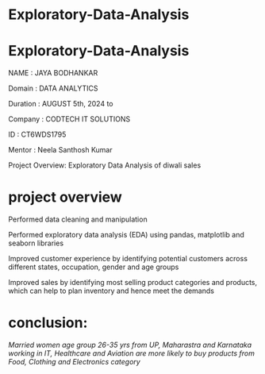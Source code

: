 # Exploratory-Data-Analysis
# Exploratory-Data-Analysis
NAME : JAYA BODHANKAR

Domain : DATA ANALYTICS

Duration : AUGUST 5th, 2024 to  

Company : CODTECH IT SOLUTIONS

ID : CT6WDS1795

Mentor : Neela Santhosh Kumar

Project Overview: Exploratory Data Analysis of diwali sales


# project overview
Performed data cleaning and manipulation

Performed exploratory data analysis (EDA) using pandas, matplotlib and seaborn libraries

Improved customer experience by identifying potential customers across different states, occupation, gender and age groups

Improved sales by identifying most selling product categories and products, which can help to plan inventory and hence meet the demands

# conclusion:
*Married women age group 26-35 yrs from UP,  Maharastra and Karnataka working in IT, Healthcare and Aviation are more likely to buy products from Food, Clothing and Electronics category*
